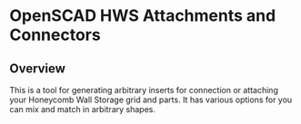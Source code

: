 # OpenSCAD HWS Attachments and Connectors

## Overview
This is a tool for generating arbitrary inserts for connection or attaching your Honeycomb Wall Storage grid and parts. It has various options for you can mix and match in arbitrary shapes.

